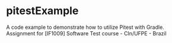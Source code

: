 pitestExample
=============

A code example to demonstrate how to utilize Pitest with Gradle. Assignment for [IF1009] Software Test course - CIn/UFPE - Brazil
